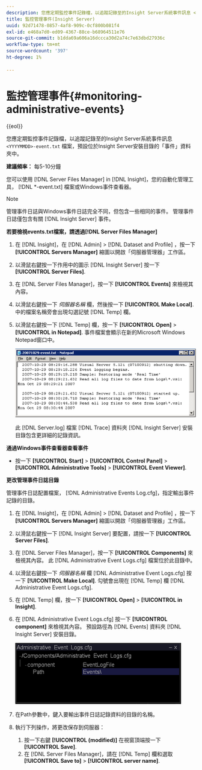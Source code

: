 ```yaml
---
description: 您應定期監控事件記錄檔，以追蹤記錄至的Insight Server系統事件訊息 <yyyymmdd>-event.txt檔案，預設位於Insight Server安裝目錄內的「事件」資料夾中。
title: 監控管理事件(Insight Server)
uuid: 92d71478-0857-4af8-909c-0cf800b081f4
exl-id: e468a7d0-ed09-4367-88ce-b68964511e76
source-git-commit: b1dda69a606a16dccca30d2a74c7e63dbd27936c
workflow-type: tm+mt
source-wordcount: '397'
ht-degree: 1%

---
```


# 監控管理事件{#monitoring-administrative-events}

{{eol}}

您應定期監控事件記錄檔，以追蹤記錄至的Insight Server系統事件訊息 `<YYYYMMDD>-event.txt` 檔案，預設位於Insight Server安裝目錄的「事件」資料夾中。

**建議頻率：** 每5-10分鐘

您可以使用 [!DNL Server Files Manager] in [!DNL Insight]，您的自動化管理工具， [!DNL *-event.txt] 檔案或Windows事件查看器。

>[!NOTE]
>
>管理事件日誌與Windows事件日誌完全不同，但包含一些相同的事件。 管理事件日誌僅包含有關 [!DNL Insight Server] 事件。

**若要檢視events.txt檔案，請透過[!DNL Server Files Manager]**

1. 在 [!DNL Insight]，在 [!DNL Admin] > [!DNL Dataset and Profile] ，按一下 **[!UICONTROL Servers Manager]** 縮圖以開啟「伺服器管理器」工作區。
1. 以滑鼠右鍵按一下作用中的圖示 [!DNL Insight Server] 按一下 **[!UICONTROL Server Files]**.
1. 在 [!DNL Server Files Manager]，按一下 **[!UICONTROL Events]** 來檢視其內容。
1. 以滑鼠右鍵按一下 *伺服器名稱* 欄，然後按一下 **[!UICONTROL Make Local]**. 中的檔案名稱旁會出現勾選記號 [!DNL Temp] 欄。
1. 以滑鼠右鍵按一下 [!DNL Temp] 欄，按一下 **[!UICONTROL Open]** > **[!UICONTROL in Notepad]**. 事件檔案會顯示在新的Microsoft Windows Notepad窗口中。

   ![步驟資訊](assets/vis_FileManager_eventfile.png)

   此 [!DNL Server.log] 檔案 [!DNL Trace] 資料夾 [!DNL Insight Server] 安裝目錄包含更詳細的記錄資訊。

**通過Windows事件查看器查看事件**

* 按一下 **[!UICONTROL Start]** > **[!UICONTROL Control Panel]** > **[!UICONTROL Administrative Tools]** > **[!UICONTROL Event Viewer]**.

**更改管理事件日誌目錄**

管理事件日誌配置檔案， [!DNL Administrative Events Log.cfg]，指定輸出事件記錄的目錄。

1. 在 [!DNL Insight]，在 [!DNL Admin] > [!DNL Dataset and Profile] ，按一下 **[!UICONTROL Servers Manager]** 縮圖以開啟「伺服器管理器」工作區。

1. 以滑鼠右鍵按一下 [!DNL Insight Server] 要配置，請按一下 **[!UICONTROL Server Files]**.

1. 在 [!DNL Server Files Manager]，按一下 **[!UICONTROL Components]** 來檢視其內容。 此 [!DNL Administrative Event Logs.cfg] 檔案位於此目錄中。

1. 以滑鼠右鍵按一下 *伺服器名稱* 欄 [!DNL Administrative Event Logs.cfg] 按一下 **[!UICONTROL Make Local]**. 勾號會出現在 [!DNL Temp] 欄 [!DNL Administrative Event Logs.cfg].

1. 在 [!DNL Temp] 欄，按一下 **[!UICONTROL Open]** > **[!UICONTROL in Insight]**.

1. 在 [!DNL Administrative Event Logs.cfg] 按一下 **[!UICONTROL component]** 來檢視其內容。 預設路徑為 [!DNL Events] 資料夾 [!DNL Insight Server] 安裝目錄。

   ![](assets/cfg_adminevents_examplevalues.png)

1. 在Path參數中，鍵入要輸出事件日誌記錄資料的目錄的名稱。
1. 執行下列操作，將更改保存到伺服器：

   1. 按一下右鍵 **[!UICONTROL (modified)]** 在視窗頂端按一下 **[!UICONTROL Save]**.
   1. 在 [!DNL Server Files Manager]，請在 [!DNL Temp] 欄和選取 **[!UICONTROL Save to]** > **[!UICONTROL server name]**.
